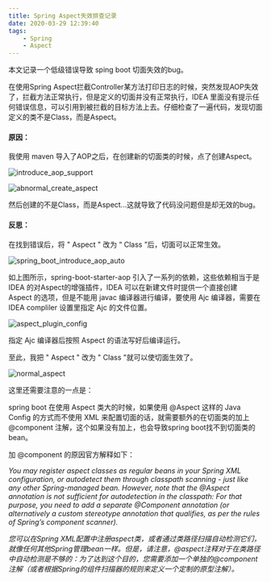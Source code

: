 ```yaml
---
title: Spring Aspect失效排查记录
date: 2020-03-29 12:39:40
tags: 
	- Spring
	- Aspect
---
```


本文记录一个低级错误导致 sping boot 切面失效的bug。

<!--more-->

在使用Spring Aspect拦截Controller某方法打印日志的时候，突然发现AOP失效了，拦截方法正常执行，但是定义的切面并没有正常执行，IDEA 里面没有提示任何错误信息，可以引用到被拦截的目标方法上去。仔细检查了一遍代码，发现切面定义的类不是Class，而是Aspect。

#### 原因：

我使用 maven 导入了AOP之后，在创建新的切面类的时候，点了创建Aspect。

![introduce_aop_support](introduce_aop_support.JPG)

![abnormal_create_aspect](abnormal_create_aspect.png)

然后创建的不是Class，而是Aspect...这就导致了代码没问题但是却无效的bug。

#### 反思：

在找到错误后，将 " Aspect " 改为 “ Class ”后，切面可以正常生效。

![spring_boot_introduce_aop_auto](spring_boot_introduce_aop_auto.JPG)

如上图所示，spring-boot-starter-aop 引入了一系列的依赖，这些依赖相当于是 IDEA 的对Aspect的增强插件，IDEA 可以在新建文件时提供一个直接创建 Aspect 的选项，但是不能用 javac 编译器进行编译，要使用 Ajc 编译器，需要在 IDEA compliler 设置里指定 Ajc 的文件位置。

![aspect_plugin_config](aspect_plugin_config.png)

指定 Ajc 编译器后按照 Aspect 的语法写好后编译运行。



至此，我把 " Aspect " 改为 " Class "就可以使切面生效了。

![normal_aspect](normal_aspect.JPG)



这里还需要注意的一点是：

spring boot 在使用 Aspect 类大的时候，如果使用 @Aspect 这样的 Java Config 的方式而不使用 XML 来配置切面的话，就需要额外的在切面类的加上 @component 注解，这个如果没有加上，也会导致spring boot找不到切面类的 bean。

加 @component 的原因官方解释如下：

*You may register aspect classes as regular beans in your Spring XML configuration, or autodetect them through classpath scanning - just like any other Spring-managed bean. However, note that the @Aspect annotation is not sufficient for autodetection in the classpath: For that purpose, you need to add a separate @Component annotation (or alternatively a custom stereotype annotation that qualifies, as per the rules of Spring’s component scanner).*

*您可以在Spring XML配置中注册aspect类，或者通过类路径扫描自动检测它们，就像任何其他Spring管理bean一样。但是，请注意，@aspect注释对于在类路径中自动检测是不够的：为了达到这个目的，您需要添加一个单独的@component注解（或者根据Spring的组件扫描器的规则来定义一个定制的原型注解）。*

